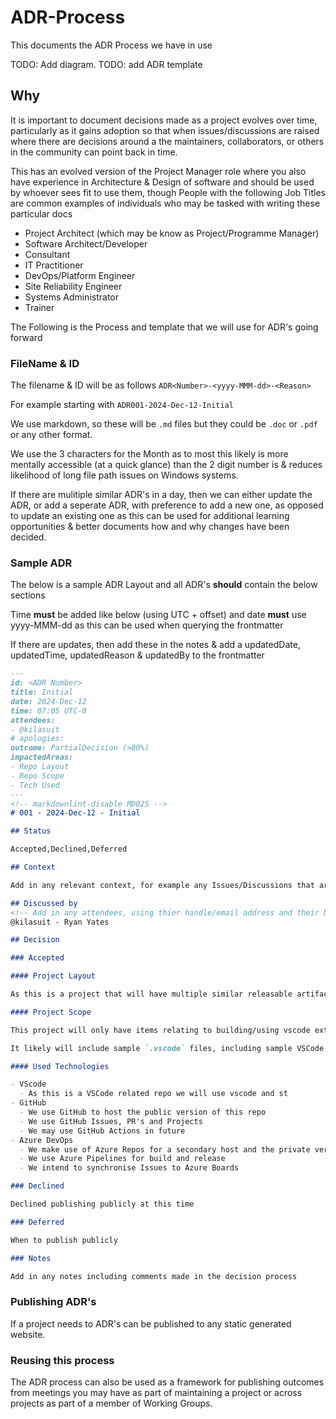 # ADR-Process

This documents the ADR Process we have in use

TODO: Add diagram.
TODO: add ADR template

## Why

It is important to document decisions made as a project evolves over time, particularly as it gains adoption so that when issues/discussions are raised where there are decisions around a the maintainers, collaborators, or others in the community can point back in time.

This has an evolved version of the Project Manager role where you also have experience in Architecture & Design of software and should be used by whoever sees fit to use them, though People with the following Job Titles are common examples of individuals who may be tasked with writing these particular docs

- Project Architect (which may be know as Project/Programme Manager)
- Software Architect/Developer
- Consultant
- IT Practitioner
- DevOps/Platform Engineer
- Site Reliability Engineer
- Systems Administrator
- Trainer

The Following is the Process and template that we will use for ADR's going forward

### FileName & ID

The filename & ID will be as follows `ADR<Number>-<yyyy-MMM-dd>-<Reason>`

For example starting with `ADR001-2024-Dec-12-Initial`

We use markdown, so these will be `.md` files but they could be `.doc` or `.pdf` or any other format.

We use the 3 characters for the Month as to most this likely is more mentally accessible (at a quick glance) than the 2 digit number is & reduces likelihood of long file path issues on Windows systems.

If there are mulitiple similar ADR's in a day, then we can either update the ADR, or add a seperate ADR, with preference to add a new one, as opposed to update an existing one as this can be used for additional learning opportunities & better documents how and why changes have been decided.

### Sample ADR

The below is a sample ADR Layout and all ADR's **should** contain the below sections

Time **must** be added like below (using UTC + offset) and date **must** use yyyy-MMM-dd as this can be used when querying the frontmatter

If there are updates, then add these in the notes & add a updatedDate, updatedTime, updatedReason & updatedBy to the frontmatter

``` markdown
---
id: <ADR Number>
title: Initial
date: 2024-Dec-12
time: 07:05 UTC-0
attendees: 
- @kilasuit
# apologies:
outcome: PartialDecision (>80%)
impactedAreas: 
- Repo Layout
- Repo Scope
- Tech Used
---
<!-- markdownlint-disable MD025 -->
# 001 - 2024-Dec-12 - Initial

## Status

Accepted,Declined,Deferred

## Context

Add in any relevant context, for example any Issues/Discussions that are relevant.

## Discussed by
<!-- Add in any attendees, using thier handle/email address and their Name like below -->
@kilasuit - Ryan Yates

## Decision

### Accepted 

#### Project Layout

As this is a project that will have multiple similar releasable artifacts, it was decided to have them all togeter in this repo.

#### Project Scope

This project will only have items relating to building/using vscode extensions.

It likely will include sample `.vscode` files, including sample VSCode Profile configurations.

#### Used Technologies

- VScode
  - As this is a VSCode related repo we will use vscode and st
- GitHub
  - We use GitHub to host the public version of this repo
  - We use GitHub Issues, PR's and Projects
  - We may use GitHub Actions in future
- Azure DevOps
  - We make use of Azure Repos for a secondary host and the private version of this repo
  - We use Azure Pipelines for build and release
  - We intend to synchronise Issues to Azure Boards

### Declined

Declined publishing publicly at this time 

### Deferred

When to publish publicly

### Notes

Add in any notes including comments made in the decision process

```

### Publishing ADR's

If a project needs to ADR's can be published to any static generated website.

### Reusing this process

The ADR process can also be used as a framework for publishing outcomes from meetings you may have as part of maintaining a project or across projects as part of a member of Working Groups.

